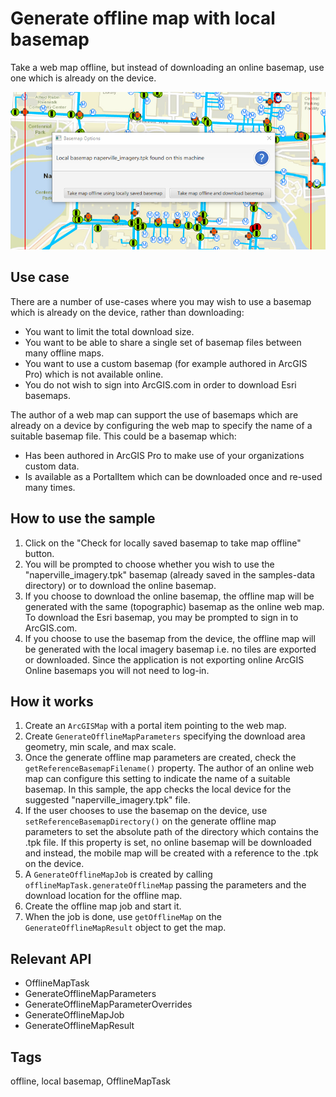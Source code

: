 # Generate offline map with local basemap

Take a web map offline, but instead of downloading an online basemap, use one which is already on the device.

![Generate offline map with local basemap](GenerateOfflineMapWithLocalBasemap.png)

## Use case

There are a number of use-cases where you may wish to use a basemap which is already on the device, rather than downloading:

* You want to limit the total download size.
* You want to be able to share a single set of basemap files between many offline maps.
* You want to use a custom basemap (for example authored in ArcGIS Pro) which is not available online.
* You do not wish to sign into ArcGIS.com in order to download Esri basemaps.

The author of a web map can support the use of basemaps which are already on a device by configuring the web map to specify the name of a suitable basemap file. This could be a basemap which:

* Has been authored in ArcGIS Pro to make use of your organizations custom data.
* Is available as a PortalItem which can be downloaded once and re-used many times.

## How to use the sample

1. Click on the "Check for locally saved basemap to take map offline" button.
1. You will be prompted to choose whether you wish to use the "naperville_imagery.tpk" basemap (already saved in the samples-data directory) or to download the online basemap.
1. If you choose to download the online basemap, the offline map will be generated with the same (topographic) basemap as the online web map. To download the Esri basemap, you may be prompted to sign in to ArcGIS.com.
1. If you choose to use the basemap from the device, the offline map will be generated with the local imagery basemap i.e. no tiles are exported or downloaded. Since the application is not exporting online ArcGIS Online basemaps you will not need to log-in.

## How it works

1. Create an `ArcGISMap` with a portal item pointing to the web map.
1. Create `GenerateOfflineMapParameters` specifying the download area geometry, min scale, and max scale.
1. Once the generate offline map parameters are created, check the `getReferenceBasemapFilename()` property. The author of an online web map can configure this setting to indicate the name of a suitable basemap. In this sample, the app checks the local device for the suggested "naperville_imagery.tpk" file.
1. If the user chooses to use the basemap on the device, use `setReferenceBasemapDirectory()` on the generate offline map parameters to set the absolute path of the directory which contains the .tpk file. If this property is set, no online basemap will be downloaded and instead, the mobile map will be created with a reference to the .tpk on the device.
1. A `GenerateOfflineMapJob` is created by calling `offlineMapTask.generateOfflineMap` passing the parameters and the download location for the offline map.
1. Create the offline map job and start it.
1. When the job is done, use `getOfflineMap` on the `GenerateOfflineMapResult` object to get the map.

## Relevant API

* OfflineMapTask
* GenerateOfflineMapParameters
* GenerateOfflineMapParameterOverrides
* GenerateOfflineMapJob
* GenerateOfflineMapResult

## Tags
offline, local basemap, OfflineMapTask